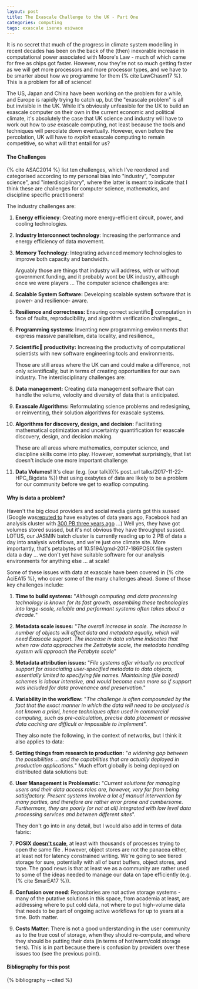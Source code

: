 ```yaml
---
layout: post
title: The Exascale Challenge to the UK - Part One
categories: computing
tags: exascale isenes esiwace
---
```


It is no secret that much of the progress in climate system modelling in recent decades has been on the back of the (then) inexorable increase in computational power associated with Moore's Law - much of which came for free as chips got faster. However, now they're not so much getting faster as we will get more processors and more processor types, and we have to be smarter about how we programme for them {% cite LawChasm17 %}. This is a problem for all of science!

The US, Japan and China have been working on the problem for a while, and Europe is rapidly trying to catch up, but the "exascale problem" is all but invisible in the UK. While it's obviously unfeasible for the UK to build an exascale computer on their own in the current economic and political climate, it's absolutely the case that UK science and industry will have to work out how to *use* exascale computing, not least because the tools and techniques will percolate down eventually. However, even before the percolation, UK will have to _exploit_ exascale computing to remain competitive, so what will that entail for us?

#### The Challenges

{% cite ASAC2014 %} list ten challenges, which I've reordered and categorised according to my personal bias into "industry", "computer science", and "interdisciplinary", where the latter is meant to indicate that I think these are challenges for computer science, mathematics, and discipline specific practitioners!

The industry challenges are:
1. **Energy efficiency**: Creating more energy-efficient circuit, power, and cooling technologies.
1. **Industry Interconnect technology**: Increasing the performance and energy efficiency of data movement.
1. **Memory Technology**: Integrating advanced memory technologies to improve both capacity
and bandwidth.

   Arguably those are things that industry will address, with or without government funding, and it probably wont be UK industry, although once we were players ... The computer science challenges are:
1. **Scalable System Software:** Developing scalable system software that is power- and resilience- aware.
1. **Resilience and correctness:** Ensuring correct scientific computation in face of faults, reproducibility, and algorithm verification challenges._
1. **Programming systems:** Inventing new programming environments that express massive parallelism, data locality, and resilience_
2. **Scientific productivity:** Increasing the productivity of computational scientists with new software engineering tools and environments.

   Those are still areas where the UK can and could make a difference, not only scientifically, but in terms of creating opportunities for our own industry. The interdisciplinary challenges are:
1. **Data management:** Creating data management software that can handle the volume, velocity and diversity of data that is anticipated.
1. **Exascale Algorithms:** Reformulating science problems and redesigning, or reinventing, their solution algorithms for exascale systems.
1. **Algorithms for discovery, design, and decision:** Facilitating mathematical optimization and uncertainty quantification for exascale discovery, design, and decision making.

   These are all areas where mathematics, computer science, and discipline skills come into play. However, somewhat surprisingly, that list doesn't include one more important challenge:
1. **Data Volumes!** It's clear (e.g. [our talk]({% post_url talks/2017-11-22-HPC_Bigdata %}) that using exabytes of data are likely to be a problem for our community before we get to exaflop computing.

#### Why is data a problem?

Haven't the big cloud providers and social media giants got this sussed (Google was[reputed to](https://what-if.xkcd.com/63/) have exabytes of data years ago, Facebook had an analysis cluster with [300 PB three years ago](https://code.facebook.com/posts/229861827208629/scaling-the-facebook-data-warehouse-to-300-pb/) ...)  Well yes, they have got volumes stored sussed, but it's not obvious they have throughput sussed. LOTUS, our JASMIN batch cluster is currently reading up to 2 PB of data a day into analysis workflows, and we're just one climate site. More importantly, that's petabytes of 10.5194/gmd-2017-186POSIX file system data a day ... we don't yet have suitable software for our analysis environments for anything else ... at scale!

Some of these issues with data at exascale have been covered in
{% cite AciEA15 %}, who cover some of the many challenges ahead. Some of those key challenges include:

1. **Time to build systems:** "_Although computing and data processing technology is known for its fast growth, assembling these technologies into large-scale, reliable and performant systems often takes about a decade._"
1. **Metadata scale issues:** "_The overall increase in scale. The increase in number of objects will affect data and metadata equally, which will need Exascale support. The increase in data volume indicates that when raw data approaches the Zettabyte scale, the metadata handling system will approach the Petabyte scale_"
1. **Metadata attribution issues:** "_File systems offer virtually no practical support for associating user-specified metadata to data objects, essentially limited to specifying file names. Maintaining (file based) schemes is labour intensive, and would become even more so if support was included for data provenance and preservation._"
1. **Variability in the workflow:** "_The challenge is often compounded by the fact that the exact manner in which the data will need to be analysed is not known a priori, hence techniques often used in commercial computing, such as pre-calculation, precise data placement or massive data caching are difficult or impossible to implement_".

   They also note the following, in the context of networks, but I think it also applies to data:
1. **Getting things from research to production:** "_a widening gap between the possibilities ... and the capabilities that are actually deployed in production applications._"
 Much effort globally is being deployed on distributed data solutions but:
1. **User Management is Problematic:** "_Current solutions for managing users and their data access roles are, however, very far from being satisfactory. Present systems involve a lot of manual intervention by many parties, and therefore are rather error prone and cumbersome. Furthermore, they are poorly (or not at all) integrated with low level data processing services and between different sites_".

   They don't go into in any detail, but I would also add in terms of data fabric:
1. **POSIX [doesn't scale](https://www.nextplatform.com/2017/09/11/whats-bad-posix-io/)**, at least with thousands of processes trying to open the same file . However, object stores are not the panacea either, at least not for latency constrained writing. We're going to see tiered storage for sure, potentially with all of burst buffers, object stores, and tape. The good news is that at least we as a community are rather used to some of the ideas needed to manage our data on tape efficiently (e.g. {% cite SmarEA17 %}).
2. **Confusion over need**: Repositories are not active storage systems - many of the putative solutions in this space, from academia at least, are addressing where to put cold data, not where to put high-volume data that needs to be part of ongoing active workflows for up to years at a time. Both matter.
3. **Costs Matter**: There is not a good understanding in the user community as to the true cost of storage, when they should re-compute, and where they should be putting their data (in terms of hot/warm/cold storage tiers).  This is in part because there is confusion by providers over these issues too (see the previous point).

#### Bibliography for this post

{% bibliography --cited %}
